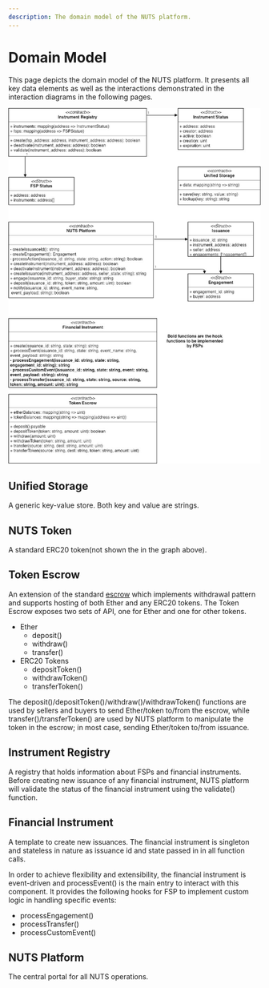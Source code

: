 ```yaml
---
description: The domain model of the NUTS platform.
---
```


# Domain Model

This page depicts the domain model of the NUTS platform. It presents all key data elements as well as the interactions demonstrated in the interaction diagrams in the following pages.

![](../.gitbook/assets/nuts-design-diagrams-domain-model.jpg)

## Unified Storage

A generic key-value store. Both key and value are strings.

## NUTS Token

A standard ERC20 token\(not shown the in the graph above\).

## Token Escrow

An extension of the standard [escrow](https://github.com/OpenZeppelin/openzeppelin-solidity/blob/master/contracts/payment/escrow/Escrow.sol) which implements withdrawal pattern and supports hosting of both Ether and any ERC20 tokens. The Token Escrow exposes two sets of API, one for Ether and one for other tokens.

* Ether
  * deposit\(\)
  * withdraw\(\)
  * transfer\(\)
* ERC20 Tokens
  * depositToken\(\)
  * withdrawToken\(\)
  * transferToken\(\)

The deposit\(\)/depositToken\(\)/withdraw\(\)/withdrawToken\(\) functions are used by sellers and buyers to send Ether/token to/from the escrow, while transfer\(\)/transferToken\(\) are used by NUTS platform to manipulate the token in the escrow; in most case, sending Ether/token to/from issuance.

## Instrument Registry

A registry that holds information about FSPs and financial instruments. Before creating new issuance of any financial instrument, NUTS platform will validate the status of the financial instrument using the validate\(\) function.

## Financial Instrument

A template to create new issuances. The financial instrument is singleton and stateless in nature as issuance id and state passed in in all function calls.

In order to achieve flexibility and extensibility, the financial instrument is event-driven and processEvent\(\) is the main entry to interact with this component. It provides the following hooks for FSP to implement custom logic in handling specific events:

* processEngagement\(\)
* processTransfer\(\)
* processCustomEvent\(\)

## NUTS Platform

The central portal for all NUTS operations.

